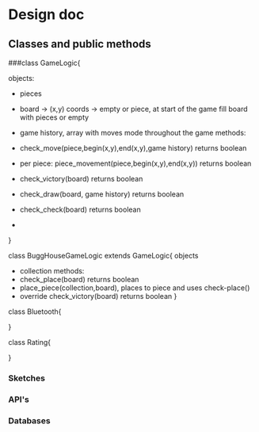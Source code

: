 # Design doc

## Classes and public methods

###class GameLogic{


objects:


- pieces 
- board -> (x,y) coords -> empty or piece, at start of the game fill board with pieces or empty
- game history, array with moves mode throughout the game
 methods:
 
 
- check_move(piece,begin(x,y),end(x,y),game history) returns boolean
- per piece: piece_movement(piece,begin(x,y),end(x,y)) returns boolean
- check_victory(board) returns boolean
- check_draw(board, game history) returns boolean
- check_check(board) returns boolean
-
}

class BuggHouseGameLogic extends GameLogic{
objects
- collection
methods:
- check_place(board) returns boolean
- place_piece(collection,board), places to piece and uses check-place()
- override check_victory(board) returns boolean
}

class Bluetooth{

}

class Rating{

}

### Sketches 

### API's

### Databases
